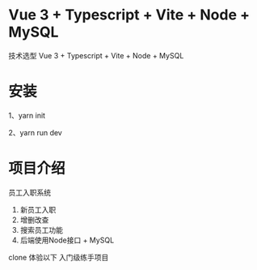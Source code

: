 # Vue 3 + Typescript + Vite + Node + MySQL
技术选型 Vue 3 + Typescript + Vite + Node + MySQL

# 安装
1、yarn init

2、yarn run dev

# 项目介绍

员工入职系统

1. 新员工入职
2. 增删改查
3. 搜索员工功能
4. 后端使用Node接口 + MySQL


clone 体验以下
入门级练手项目


